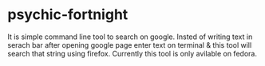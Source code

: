# psychic-fortnight
It is simple command line tool to search on google. Insted of writing text in serach bar after opening google page enter text on terminal & this tool will search that string using firefox. Currently this tool is only avilable on fedora.
